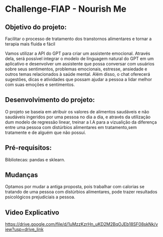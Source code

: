 # Challenge-FIAP - Nourish Me

## Objetivo do projeto:
Facilitar o processo de tratamento dos transtornos alimentares e tornar a terapia mais fluida e fácil

Vamos utilizar a API do GPT para criar um assistente emocional. Através dela, será possível integrar o modelo de linguagem natural do GPT em um aplicativo e desenvolver um assistente que possa conversar com usuários sobre seus sentimentos, problemas emocionais, estresse, ansiedade e outros temas relacionados à saúde mental. Além disso, o chat oferecerá sugestões, dicas e atividades que possam ajudar a pessoa a lidar melhor com suas emoções e sentimentos.

## Desenvolvimento do projeto:
O projeto se baseia em atribuir os valores de alimentos saudáveis e não saudáveis ingeridos por uma pessoa no dia a dia, e através da utilização dum modelo
de regressão linear, treinar a I.A para a vizualição da diferença entre uma pessoa com distúrbios alimentares em tratamento,sem tratamente e de alguém que não possuí.

## Pré-requisitos:
Bibliotecas: pandas e sklearn.

## Mudanças
Optamos por mudar a antiga proposta, pois trabalhar com calorias se tratando de uma pessoa com distúrbios alimentares, pode trazer resultados psicológicos prejudiciais a pessoa.

## Video Explicativo
https://drive.google.com/file/d/1uMzzKzrHn_uKD2M2BqOJEb18SF08skNk/view?usp=drive_link
